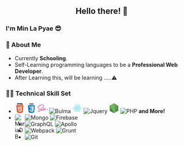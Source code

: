 <h2 align="center">Hello there! 👋</h2>
<h3>I'm <b>Min La Pyae</b> 😎 </h3>
<h3><b>🤗 About Me</b></h3>
<ul>
    <li>Currently <b>Schooling</b>.</li>
    <li>Self-Learning programming languages to be a <b> Professional Web Developer</b>.</li>
    <li>After Learning this, will be learning .....⚠️ </li>
</ul>
<h3><b>👨‍💻 Technical Skill Set</b></h3>
<ul>   
    <li> 
<img  alt="HTML5" width="26px" src="https://raw.githubusercontent.com/github/explore/80688e429a7d4ef2fca1e82350fe8e3517d3494d/topics/html/html.png"  />      
<img  alt="CSS3" width="26px" src="https://raw.githubusercontent.com/github/explore/80688e429a7d4ef2fca1e82350fe8e3517d3494d/topics/css/css.png" style="max-width:100%;"> 
<img  alt="Sass" width="26px" src="https://raw.githubusercontent.com/github/explore/80688e429a7d4ef2fca1e82350fe8e3517d3494d/topics/sass/sass.png" style="max-width:100%;"> 
<img  alt="Bulma" width="18px" src="https://seeklogo.com/images/B/bulma-logo-45B5145BF4-seeklogo.com.png" style="max-width:100%;"> 
<img  alt="React" width="26px" src="https://raw.githubusercontent.com/github/explore/80688e429a7d4ef2fca1e82350fe8e3517d3494d/topics/react/react.png" style="max-width:100%;"> 
<img  alt="Jquery" width="26px" src="https://openjsf.org/wp-content/uploads/sites/84/2019/10/jquery-logo-vertical_large_square.png" style="max-width:100%;"> 
<img alt="Node.js" width="26px" src="https://raw.githubusercontent.com/github/explore/80688e429a7d4ef2fca1e82350fe8e3517d3494d/topics/nodejs/nodejs.png" style="max-width:100%;"> 
<img  alt="PHP" width="30px" height="26px"  src="https://www.php.net/images/logos/new-php-logo.svg" style="max-width:100%;"> <b>and More!</b> 
    </li>    
    <li>
        <img  alt="Mongo" width="26px"  src="https://dwglogo.com/wp-content/uploads/2017/12/MongoDB_logo_01.png" >
        <img  alt="Firebase" width="26px"  src="https://img.icons8.com/color/452/firebase.png" style="max-width:100%;" > <img align="left" alt="MariaDB" width="26px"  src="https://mariadb.com/wp-content/uploads/2019/11/mariadb-logo-vert_blue-transparent.png" " > </li>
    <li> 
<img  alt="GraphQL" width="26px"  src="https://banner2.cleanpng.com/20180415/ptq/kisspng-graphql-query-language-representational-state-tran-github-5ad35d73740d43.7369115215238014594754.jpg" style="max-width:100%;" >      
<img  alt="Apollo" width="40px" height="20px"  src="https://d2eip9sf3oo6c2.cloudfront.net/tags/images/000/001/216/landscape/apollo-seeklogo.com_%281%29.png" style="max-width:100%;" > 
    </li>
    <li> 
<img  alt="Webpack" width="26px"   src="https://raw.githubusercontent.com/webpack/media/master/logo/icon-square-big.png" style="max-width:100%;" > 
<img  alt="Grunt" width="26px"   src="https://gruntjs.com/img/og.png" style="max-width:100%;" > 
    </li>
    <li>
<img  alt="Git" width="26px"   src="https://seeklogo.com/images/G/github-logo-5F384D0265-seeklogo.com.png" style="max-width:100%;" > 
 </li>
</ul>

